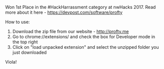 Won 1st Place in the #HackHarrassment category at nwHacks 2017.
Read more about it here - https://devpost.com/software/profty

How to use:
1. Download the zip file from our website - http://profty.me
2. Go to chrome://extensions/ and check the box for Developer mode in the top right
3. Click on "load unpacked extension" and select the unzipped folder you just downloaded

Viola!
